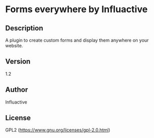 # Forms everywhere by Influactive

## Description

A plugin to create custom forms and display them anywhere on your website.

## Version

1.2

## Author

Influactive

## License

GPL2 (https://www.gnu.org/licenses/gpl-2.0.html)
